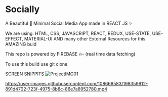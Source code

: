 # Socially
A Beautiful 🌻 Minimal Social Media App made in REACT JS ✨

We are using:
HTML, 
CSS, 
JAVASCRIPT, 
REACT, 
REDUX, 
USE-STATE, 
USE-EFFECT, 
MATERIAL-UI
AND many other External Resources for this AMAZING buid

This repo is powered by FIREBASE 🔥- (real time data fetching)

To use this build use git clone

SCREEN SNIPPITS
![ProjectIMG01](https://user-images.githubusercontent.com/108668583/198360188-697cc480-d52e-4d34-9608-b80b77e4d068.png)

https://user-images.githubusercontent.com/108668583/198359912-891d4702-723f-4975-8b8c-86e7a8952780.mp4
